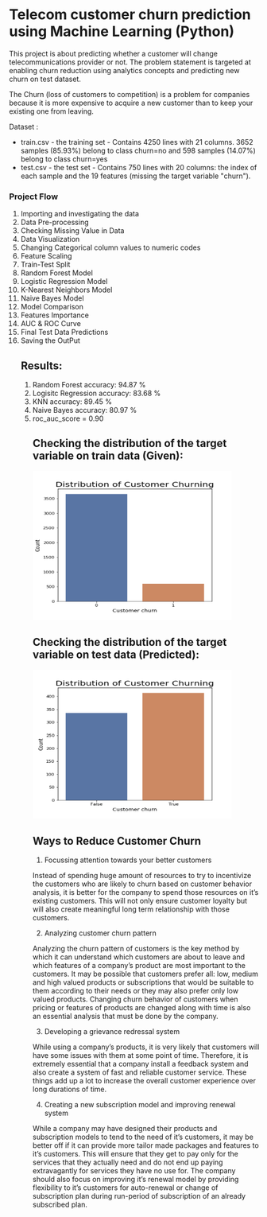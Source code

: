 # Telecom customer churn prediction using Machine Learning (Python)
This project is about predicting whether a customer will change telecommunications provider or not.
The problem statement is targeted at enabling churn reduction using analytics concepts and predicting new churn on test dataset.

The Churn (loss of customers to competition) is a problem for companies because it is more expensive to acquire a new customer than to keep your existing one from leaving.

Dataset :
<ul>
  <li> train.csv - the training set - Contains 4250 lines with 21 columns. 3652 samples (85.93%) belong to class churn=no and 598 samples (14.07%) belong to class churn=yes </li>
  <li>test.csv - the test set - Contains 750 lines with 20 columns: the index of each sample and the 19 features (missing the target variable "churn"). </li>
</ul>

### Project Flow

<ol>
 <li>Importing and investigating the data</li>
 <li>Data Pre-processing</li>
 <li>Checking Missing Value in Data</li>
 <li>Data Visualization</li>
 <li>Changing Categorical column values to numeric codes</li>
 <li>Feature Scaling</li>
 <li>Train-Test Split</li>
 <li>Random Forest Model</li>
 <li>Logistic Regression Model</li>
 <li>K-Nearest Neighbors Model</li>
 <li>Naive Bayes Model</li>
 <li>Model Comparison</li>
 <li>Features Importance</li>
 <li>AUC & ROC Curve</li>
 <li>Final Test Data Predictions</li>
 <li>Saving the OutPut</li>


## Results:  


<ol>
 <li>Random Forest accuracy: 94.87 %</li>
 <li>Logisitc Regression accuracy: 83.68 %</li>
 <li> KNN accuracy: 89.45 %</li>
 <li>Naive Bayes accuracy: 80.97 %</li>
 <li>roc_auc_score = 0.90</li>
  
## Checking the distribution of the target variable on train data (Given):

<img src = 'Distribution of Customer Churning on train data.png' width = "400" height = "300"/>

## Checking the distribution of the target variable on test data (Predicted):

<img src = 'Distribution of Customer Churning on test data.png' width = "400" height = "300"/>



## Ways to Reduce Customer Churn

1. Focussing attention towards your better customers

Instead of spending huge amount of resources to try to incentivize the customers who are likely to churn based on customer behavior analysis, it is better for the company to spend those resources on it’s existing customers. This will not only ensure customer loyalty but will also create meaningful long term relationship with those customers.

2. Analyzing customer churn pattern

Analyzing the churn pattern of customers is the key method by which it can understand which customers are about to leave and which features of a company’s product are most important to the customers. It may be possible that customers prefer all: low, medium and high valued products or subscriptions that would be suitable to them according to their needs or they may also prefer only low valued products. Changing churn behavior of customers when pricing or features of products are changed along with time is also an essential analysis that must be done by the company.

3. Developing a grievance redressal system

While using a company’s products, it is very likely that customers will have some issues with them at some point of time. Therefore, it is extremely essential that a company install a feedback system and also create a system of fast and reliable customer service. These things add up a lot to increase the overall customer experience over long durations of time.

4. Creating a new subscription model and improving renewal system

While a company may have designed their products and subscription models
to tend to the need of it’s customers, it may be better off if it can provide more tailor made packages and features to it’s customers. This will ensure that they get to pay only for the services that they actually need and do not end up paying extravagantly for services they have no use for.
The company should also focus on improving it’s renewal model by providing flexibility to it’s customers for auto-renewal or change of subscription plan during run-period of subscription of an already subscribed plan.
